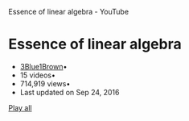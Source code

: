 Essence of linear algebra - YouTube

#  Essence of linear algebra

- [3Blue1Brown](https://www.youtube.com/channel/UCYO_jab_esuFRV4b17AJtAw)•
- 15 videos•
- 714,919 views•
- Last updated on Sep 24, 2016

 [Play all](https://www.youtube.com/watch?v=kjBOesZCoqc&list=PLZHQObOWTQDPD3MizzM2xVFitgF8hE_ab)